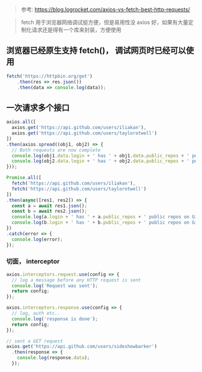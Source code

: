 > 参考: https://blog.logrocket.com/axios-vs-fetch-best-http-requests/

> fetch 用于浏览器网络调试挺方便，但是易用性没 axios 好，如果有大量定制化请求还是得有一个库来封装，方便使用

## 浏览器已经原生支持  fetch()， 调试网页时已经可以使用

```js
fetch('https://httpbin.org/get')
    .then(res => res.json())
    .then(data => console.log(data));
```

## 一次请求多个接口

```js
axios.all([
  axios.get('https://api.github.com/users/iliakan'), 
  axios.get('https://api.github.com/users/taylorotwell')
])
.then(axios.spread((obj1, obj2) => {
  // Both requests are now complete
  console.log(obj1.data.login + ' has ' + obj1.data.public_repos + ' public repos on GitHub');
  console.log(obj2.data.login + ' has ' + obj2.data.public_repos + ' public repos on GitHub');
}));
```

```js
Promise.all([
  fetch('https://api.github.com/users/iliakan'),
  fetch('https://api.github.com/users/taylorotwell')
])
.then(async([res1, res2]) => {
  const a = await res1.json();
  const b = await res2.json();
  console.log(a.login + ' has ' + a.public_repos + ' public repos on GitHub');
  console.log(b.login + ' has ' + b.public_repos + ' public repos on GitHub');
})
.catch(error => {
  console.log(error);
});
```


### 切面， interceptor

```js
axios.interceptors.request.use(config => {
  // log a message before any HTTP request is sent
  console.log('Request was sent');
  return config;
});

axios.interceptors.response.use(config => {
  // log, auth etc..
  console.log('response is done');
  return config;
});

// sent a GET request
axios.get('https://api.github.com/users/sideshowbarker')
  .then(response => {
    console.log(response.data);
  });
```